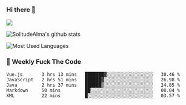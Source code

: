 ### Hi there 👋

<p>
  <a href="https://count.getloli.com/"><img src="https://count.getloli.com/get/@:solitudealma"></a>
</p>

![SolitudeAlma's github stats](https://github-readme-stats.vercel.app/api?username=solitudealma&show_icons=true&theme=radical)

![Most Used Languages](https://github-readme-stats.vercel.app/api/top-langs/?username=solitudealma&layout=compact&hide_border=true&theme=dark)
<!-- ![visitors](https://visitor-badge.glitch.me/badge?page_id=solitudealma.solitudealma.id) -->


### :dart: Weekly Fuck The Code

<!--START_SECTION:waka-->
```text
Vue.js       3 hrs 13 mins   ███████▓░░░░░░░░░░░░░░░░░   30.46 % 
JavaScript   2 hrs 51 mins   ██████▓░░░░░░░░░░░░░░░░░░   26.98 % 
Java         2 hrs 37 mins   ██████▒░░░░░░░░░░░░░░░░░░   24.85 % 
Markdown     50 mins         ██░░░░░░░░░░░░░░░░░░░░░░░   08.04 % 
XML          22 mins         █░░░░░░░░░░░░░░░░░░░░░░░░   03.57 % 
```
<!--END_SECTION:waka-->
